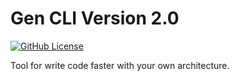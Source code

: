 # Gen CLI Version 2.0 </br>
[![GitHub License][github-license-badge]][github-license-badge-link]


Tool for write code faster with your own architecture.

[github-license-badge]: https://img.shields.io/badge/licence-apache_2.0-0582A3?style=for-the-badge

[github-license-badge-link]: https://github.com/proartmateur/gen_v2/blob/main/LICENCE
